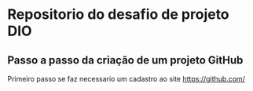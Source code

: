 # Repositorio do desafio de projeto DIO
## Passo a passo da criação de um projeto GitHub

Primeiro passo se faz necessario um cadastro ao site https://github.com/
